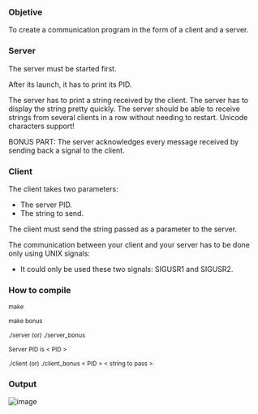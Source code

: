 ### Objetive                                              

To create a communication program in the form of a client and a server.

### Server 

The server must be started first. 

After its launch, it has to print its PID.

The server has to print a string received by the client.
The server has to display the string pretty quickly.
The server should be able to receive strings from several clients in a row without
needing to restart.
Unicode characters support!

BONUS PART: 
The server acknowledges every message received by sending back a signal to the
client.



### Client

The client takes two parameters:
- The server PID.
- The string to send.

The client must send the string passed as a parameter to the server.

The communication between your client and your server has to be done only using
UNIX signals:
- It could only be used these two signals: SIGUSR1 and SIGUSR2.


### How to compile 

<sub>make 

<sub>make bonus 

<sub>./server (or) ./server_bonus

<sub>Server PID is < PID > 

<sub>./client (or) ./client_bonus < PID > < string to pass > </sub>

### Output

![image](https://user-images.githubusercontent.com/87911989/219957931-a1ebcf4d-3a9d-4fe9-817d-cc5dfed73590.png)

